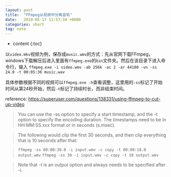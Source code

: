 ```yaml
---
layout: post
title:  "FFmpeg从视频中分离音轨"
date:   2019-05-17 11:57:34 +0800
categories: short
tag: note
---
```


* content
{:toc}


以`video.mkv`视频为例，保存成`music.wmv`的方式：先从官网下载FFmpeg，windows下载解压后进入里面有`ffmpeg.exe`的`bin`文件夹。然后在该目录下进入命令行，输入
`ffmpeg.exe -i video.wmv -ab 256k -ac 2 -ar 44100 -vn -ss 24.0 -t 00:05:36 music.wav`

具体参数根据不同的视频可以`ffmpeg.exe -h`查看调整，这里用的`-ss`标记了开始时间从第24秒开始，然后`-t`标记了持续时长，而非结束时间。


reference:
https://superuser.com/questions/138331/using-ffmpeg-to-cut-up-video

>You can use the -ss option to specify a start timestamp, and the -t option to specify the encoding duration. The timestamps need to be in HH:MM:SS.xxx format or in seconds (s.msec).

>The following would clip the first 30 seconds, and then clip everything that is 10 seconds after that:

>`ffmpeg -ss 00:00:30.0 -i input.wmv -c copy -t 00:00:10.0 output.wmv`
>`ffmpeg -ss 30 -i input.wmv -c copy -t 10 output.wmv`

>Note that -t is an output option and always needs to be specified after -i.





[jekyll]:      http://jekyllrb.com
[jekyll-gh]:   https://github.com/jekyll/jekyll
[jekyll-help]: https://github.com/jekyll/jekyll-help
